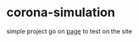 # corona-simulation
 simple project 
go on [page](https://github.app/haouarihk/corona-simulation)
to test on the site
